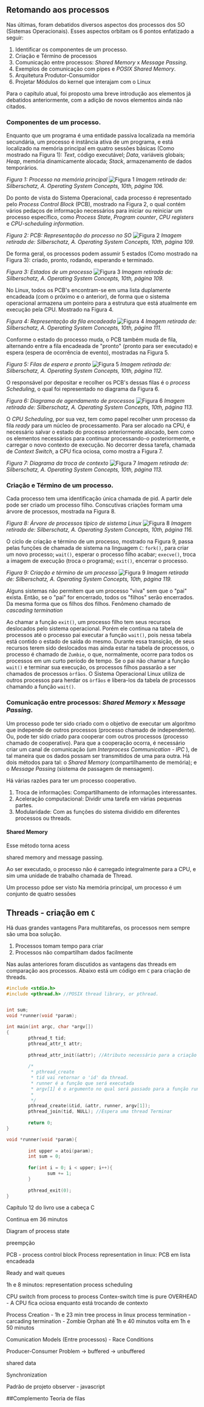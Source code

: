 ## Retomando aos processos

Nas últimas, foram debatidos diversos aspectos dos processos dos SO (Sistemas Operacionais). Esses aspectos orbitam os 6 pontos enfatizado a seguir:



1. Identificar os componentes de um processo.
2. Criação e Término de processos
3. Comunicação entre processos: *Shared Memory* x *Message Passing*.
4. Exemplos de comunicação com pipes e *POSIX Shared Memory*.
5. Arquitetura Produtor-Consumidor
6. Projetar Módulos do kernel que interajam com o Linux


Para o capítulo atual, foi proposto uma breve introdução aos elementos já debatidos anteriormente, com a adição de novos elementos ainda não citados.

### Componentes de um processo.

Enquanto que um programa é uma entidade passiva localizada na memória secundária, um processo é instância ativa de um programa, e está localizado na memória principal em quatro sessões básicas (Como mostrado na Figura 1): *Text*, código executável; *Data*, variáveis globais; *Heap*, memória dinamicamente alocada; *Stack*, armazenamento de dados temporários.

*Figura 1: Processo na memória principal*
![Figura 1](Layout%20of%20a%20process%20in%20memory.png)
*Imagem retirada de: Silberschatz, A. Operating System Concepts, 10th, página 106.*

Do ponto de vista do Sistema Operacional, cada processo é representado pelo *Process Control Block* (PCB), mostrado na Figura 2, o qual contém vários pedaços de informação necessários para iniciar ou reiniciar um processo específico, como *Process State*, *Program counter*, *CPU registers* e *CPU-scheduling information*.


*Figura 2: PCB: Representação do processo no SO*
![Figura 2](Process%20Block%20Control%20(PCB).png)
*Imagem retirada de: Silberschatz, A. Operating System Concepts, 10th, página 109.*


De forma geral, os processos podem assumir 5 estados (Como mostrado na Figura 3): criado, pronto, rodando, esperando e terminado.


*Figura 3: Estados de um processo*
![Figura 3](Diagram%20of%20Process%20State.png)
*Imagem retirada de: Silberschatz, A. Operating System Concepts, 10th, página 109.*



No Linux, todos os PCB's encontram-se em uma lista duplamente encadeada (com o próximo e o anterior), de forma que o sistema operacional armazena um ponteiro para a estrutura que está atualmente em execução pela CPU. Mostrado na Figura 4.

*Figura 4: Representação da fila encadeada*
![Figura 4](Representação%20da%20fila%20encadeada.png)
*Imagem retirada de: Silberschatz, A. Operating System Concepts, 10th, página 111.*

Conforme o estado do processo muda, o PCB também muda de fila, alternando entre a fila encadeada de "pronto" (pronto para ser executado) e espera (espera de ocorrência de evento), mostradas na Figura 5. 


*Figura 5: Filas de espera e pronto*
![Figura 5](Filas%20de%20espera%20e%20pronto.png)
*Imagem retirada de: Silberschatz, A. Operating System Concepts, 10th, página 112.*


O responsável por depositar e recolher os PCB's dessas filas é o *process Scheduling*, o qual foi representado no diagrama da Figura 6.


*Figura 6: Diagrama de agendamento de processos*
![Figura 6](Diagrama%20Agendamento%20de%20Processos.png)
*Imagem retirada de: Silberschatz, A. Operating System Concepts, 10th, página 113.*


O *CPU Scheduling*, por sua vez, tem como papel recolher unm processo da fila *ready* para um núcleo de processamento. Para ser alocado na CPU, é necessário salvar o estado do processo anteriormente alocado, bem como os elementos necessários para continuar processando-o posteriormente, e carregar o novo contexto de execução. No decorrer dessa tarefa, chamada de *Context Switch*, a CPU fica ociosa, como mostra a Figura 7.


*Figura 7: Diagrama da troca de contexto*
![Figura 7](Diagrama%20Contex%20Switch.png)
*Imagem retirada de: Silberschatz, A. Operating System Concepts, 10th, página 113.*


### Criação e Término de um processo.


Cada processo tem uma identificação única chamada de pid. A partir dele pode ser criado um processo filho. Conscutivas criações formam uma árvore de processos, mostrada na Figura 8.

*Figura 8: Árvore de processos típico de sistema Linux*
![Figura 8](Árvore%20de%20processos%20em%20um%20sistema%20linux.png)
*Imagem retirada de: Silberschatz, A. Operating System Concepts, 10th, página 116.*

O ciclo de criação e término de um processo, mostrado na Figura 9, passa pelas funções de chamada de sistema na linguagem `C`: `fork()`, para criar um novo processo; `wait()`, esperar o processo filho acabar; `execve()`, troca a imagem de execução (troca o programa); `exit()`, encerrar o processo.

*Figura 9: Criação e término de um processo*
![Figura 9](Process%20Creation.png)
*Imagem retirada de: Silberschatz, A. Operating System Concepts, 10th, página 119.*

Alguns sistemas não permitem que um processo "viva" sem que o "pai" exista. Então, se o "pai" for encerrado, todos os "filhos" serão encerrados. Da mesma forma que os filhos dos filhos. Fenômeno chamado de *cascading termination*

Ao chamar a função `exit()`, um processo filho tem seus recursos deslocados pelo sistema operacional. Porém ele continua na tabela de processos até o processo pai executar a função `wait()`, pois nessa tabela está contido o estado de saída do mesmo. Durante essa transição, de seus recursos terem sido deslocados mas ainda estar na tabela de processos, o processo é chamado de `Zumbie`, o que, normalmente, ocorre para todos os processos em um curto período de tempo.
Se o pai não chamar a função `wait()` e terminar sua execução, os processos filhos passarão a ser chamados de processos `òrfãos`. O Sistema Operacional Linux utiliza de outros processos para herdar os `òrfãos` e libera-los da tabela de processos chamando a função `wait()`.



### Comunicação entre processos: *Shared Memory* x *Message Passing*.

Um processo pode ter sido criado com o objetivo de executar um algoritmo que independe de outros processos (processo chamado de independente). Ou, pode ter sido criado para cooperar com outros processos (processo chamado de cooperativo). Para que a cooperação ocorra, é necessário criar um canal de comunicação (um *Interprocess Communication - IPC* ), de tal maneira que os dados possam ser transmitidos de uma para outra. Há dois métodos para tal: o *Shared Memory* (compartilhamento de memória); e o *Message Passing* (sistema de passagem de mensagem).

Há várias razões para ter um processo cooperativo.
1. Troca de informações: Compartilhamento de informações interessantes.
2. Aceleração computacional: Dividir uma tarefa em várias pequenas partes.
3. Modularidade: Com as funções do sistema dividido em diferentes processos ou threads.


#### Shared Memory

Esse método torna acess

shared memory and message passing.









Ao ser executado, o processo não é carregado integralmente para a CPU, e sim uma unidade de trabalho chamada de Thread.


Um processo pdoe ser visto
Na memória principal, um processo é um conjunto de quatro sessões



## Threads - criação em `C`

Há duas grandes vantagens
Para multitarefas, os processos nem sempre são uma boa solução.
1. Processos tomam tempo para criar
2. Processos não compartilham dados facilmente


Nas aulas anteriores foram discutidos as vantagens das threads em comparação aos processos. Abaixo está um código em `C` para criação de threads.

```C
#include <stdio.h>
#include <pthread.h> //POSIX thread library, or pthread.


int sum;
void *runner(void *param);

int main(int argc, char *argv[])
{
        pthread_t tid;
        pthread_attr_t attr;
        
        pthread_attr_init(&attr); //Atributo necessário para a criação da thread
        
        /*
         * pthread_create
         * tid vai retornar o 'id' da thread. 
         * runner é a função que será executada
         * argv[1] é o argumento no qual será passado para a função runner
         *
         */
        pthread_create(&tid, &attr, runner, argv[1]); 
        pthread_join(tid, NULL); //Espera uma thread Terminar
        
        return 0;
}

void *runner(void *param){
        
        int upper = atoi(param);
        int sum = 0;
        
        for(int i = 0; i < upper; i++){
               sum += 1;
        }
        
        pthread_exit(0);
}
```

Capítulo 12 do livro use a cabeça C


Continua em 36 minutos


Diagram of process state

preempção


PCB - process control block
Process representation in linux: PCB em lista encadeada

Ready and wait queues

1h e 8 minutos: representation process scheduling

CPU switch from process to process
Contex-switch time is pure OVERHEAD - A CPU fica ociosa enquanto está trocando de contexto

Process Creation - 1h e 23 min
tree process in linux
process termination - carcading termination - Zombie Orphan
 até 1h e 40 minutos
 volta em 1h e 50 minutos
 
 Comunication Models (Entre processos) - Race Conditions
 
 Producer-Consumer Problem
 -> buffered
 -> unbuffered
 
 shared data
 
 Synchronization
 
 Padrão de projeto observer - javascript

##Complemento
Teoria de filas




